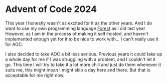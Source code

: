 # Advent of Code 2024

This year I honestly wasn't as excited for it as the other years. And I do want to use my own programming language [Forest](https://github.com/Stroopwafe1/Forest) as I did last year
However, as I am in the process of making it self-hosted, and haven't implemented enough yet for it to be nice to work with... I can't really use it for AOC.

I also decided to take AOC a bit less serious. Previous years it could take up a whole day for me if I was struggling with a problem, and I couldn't let it go. This time I will try to take it a lot more chill and just do them whenever it suits me, this might mean I might skip a day here and there. But that is acceptable for me right now.
